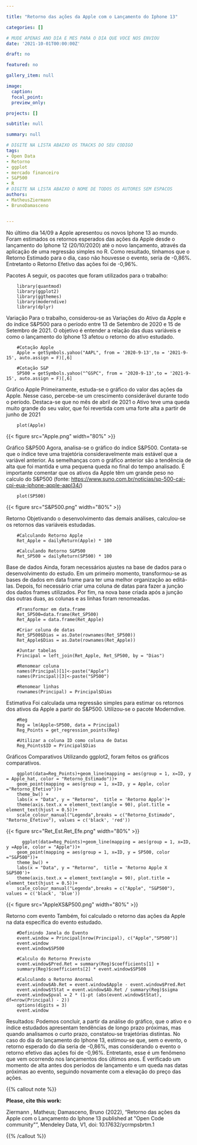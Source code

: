 ```yaml
---

title: "Retorno das ações da Apple com o Lançamento do Iphone 13"

categories: []

# MUDE APENAS ANO DIA E MES PARA O DIA QUE VOCE NOS ENVIOU
date: '2021-10-01T00:00:00Z' 

draft: no

featured: no

gallery_item: null

image:
  caption: 
  focal_point: 
  preview_only: 

projects: []

subtitle: null

summary: null

# DIGITE NA LISTA ABAIXO OS TRACKS DO SEU CODIGO
tags: 
- Open Data
- Retorno
- ggplot
- mercado financeiro 
- S&P500
- R
# DIGITE NA LISTA ABAIXO O NOME DE TODOS OS AUTORES SEM ESPACOS
authors:
- MatheusZiermann
- BrunoDamasceno


---
```


No último dia 14/09 a Apple apresentou os novos Iphone 13 ao mundo. 
Foram estimados os retornos esperados das ações da Apple desde o lançamento do Iphone 12 (20/10/2020) até o novo lançamento, através da aplicação de uma regressão simples no R. 
Como resultado, tínhamos que o Retorno Estimado para o dia, caso não houvesse o evento, seria de -0,86%. Entretanto o Retorno Efetivo das ações foi de -0,96%.

Pacotes
A seguir, os pacotes que foram utilizados para o trabalho:

    	library(quantmod)
    	library(ggplot2)
    	library(ggthemes)
    	library(moderndive)
    	library(dplyr)  

Variação 
Para o trabalho, considerou-se as Variações do Ativo da Apple e do índice S&P500 para o período entre 13 de Setembro de 2020 e 15 de Setembro de 2021. 
O objetivo é entender a relação das duas variáveis e como o lançamento do Iphone 13 afetou o retorno do ativo estudado.
    
    	#Cotação Apple
    	Apple = getSymbols.yahoo("AAPL", from = '2020-9-13',to = '2021-9-15', auto.assign = F)[,6]
    
    	#Cotação S&P
    	SP500 = getSymbols.yahoo("^GSPC", from = '2020-9-13',to = '2021-9-15', auto.assign = F)[,6]

Gráfico Apple
Primeiramente, estuda-se o gráfico do valor das ações da Apple. Nesse caso, percebe-se um crescimento considerável durante todo o período. 
Destaca-se que no mês de abril de 2021 o Ativo teve uma queda muito grande do seu valor, que foi revertida com uma forte alta a partir de junho de 2021

    	plot(Apple)

{{< figure src="Apple.png" width="80%" >}} 

Gráfico S&P500
Agora, analisa-se o gráfico do índice S&P500. Contata-se que o índice teve uma trajetória consideravelmente mais estável que a variável anterior. As semelhanças com o gráfico anterior são a tendência de alta que foi mantida e uma pequena queda no final do tempo analisado.
É importante comentar que os ativos da Apple têm um grande peso no calculo do S&P500 (fonte: https://www.suno.com.br/noticias/sp-500-cai-cpi-eua-iphone-apple-aapl34/)

    	plot(SP500)

{{< figure src="S&P500.png" width="80%" >}} 

Retorno
Objetivando o desenvolvimento das demais análises, calculou-se os retornos das variáveis estudadas.
    
    	#Calculando Retorno Apple
    	Ret_Apple = dailyReturn(Apple) * 100
    
    	#Calculando Retorno S&P500
    	Ret_SP500 = dailyReturn(SP500) * 100

Base de dados
Ainda, foram necessários ajustes na base de dados para o desenvolvimento do estudo. 
Em um primeiro momento, transformou-se as bases de dados em data frame para ter uma melhor organização ao editá-las. 
Depois, foi necessário criar uma coluna de datas para fazer a junção dos dados frames utilizados. 
Por fim, na nova base criada após a junção das outras duas, as colunas e as linhas foram renomeadas.
    
    	#Transformar em data.frame
    	Ret_SP500=data.frame(Ret_SP500)
    	Ret_Apple = data.frame(Ret_Apple)
    
    	#Criar coluna de datas
    	Ret_SP500$Dias = as.Date(rownames(Ret_SP500))
    	Ret_Apple$Dias = as.Date(rownames(Ret_Apple))
    
    	#Juntar tabelas
    	Principal = left_join(Ret_Apple, Ret_SP500, by = "Dias")
    
    	#Renomear coluna
    	names(Principal)[1]<-paste("Apple")
    	names(Principal)[3]<-paste("SP500")
    
    	#Renomear linhas
    	rownames(Principal) = Principal$Dias

Estimativa
Foi calculada uma regressão simples para estimar os retornos dos ativos da Apple a partir do S&P500. Utilizou-se o pacote Moderndive.
    
    	#Reg
    	Reg = lm(Apple~SP500, data = Principal)
    	Reg_Points = get_regression_points(Reg)
    
    	#Utilizar a coluna ID como coluna de Datas
    	Reg_Points$ID = Principal$Dias

Gráficos Comparativos
Utilizando ggplot2, foram feitos os gráficos comparativos.

    	ggplot(data=Reg_Points)+geom_line(mapping = aes(group = 1, x=ID, y = Apple_hat, color = "Retorno_Estimado"))+
     	geom_point(mapping = aes(group = 1, x=ID, y = Apple, color ="Retorno_Efetivo"))+
      	theme_bw() +
      	labs(x = "Data", y = "Retorno",  title = 'Retorno Apple')+
      	theme(axis.text.x = element_text(angle = 90), plot.title = element_text(hjust = 0.5))+
      	scale_colour_manual("Legenda",breaks = c("Retorno_Estimado", "Retorno_Efetivo"), values = c('black', 'red'))
    
{{< figure src="Ret_Est.Ret_Efe.png" width="80%" >}}
    
    	  ggplot(data=Reg_Points)+geom_line(mapping = aes(group = 1, x=ID, y =Apple, color = "Apple"))+
      	geom_point(mapping = aes(group = 1, x=ID, y = SP500, color ="S&P500"))+
      	theme_bw() +
      	labs(x = "Data", y = "Retorno",  title = 'Retorno Apple X S&P500')+
      	theme(axis.text.x = element_text(angle = 90), plot.title = element_text(hjust = 0.5))+
      	scale_colour_manual("Legenda",breaks = c("Apple", "S&P500"), values = c('black', 'blue'))


{{< figure src="AppleXS&P500.png" width="80%" >}}

Retorno com evento
Também, foi calculado o retorno das ações da Apple na data específica do evento estudado.

    	#Definindo Janela do Evento
    	event.window = Principal[nrow(Principal), c("Apple","SP500")]
    	event.window
    	event.window$SP500
    
    	#Calculo do Retorno Previsto 
    	event.window$Pred.Ret = summary(Reg)$coefficients[1] + 
    	summary(Reg)$coefficients[2] * event.window$SP500
    
    	#Calculando o Retorno Anormal
    	event.window$Ab.Ret = event.window$Apple - event.window$Pred.Ret
    	event.window$tStat = event.window$Ab.Ret / summary(Reg)$sigma
    	event.window$pval = 2 * (1-pt (abs(event.window$tStat), df=nrow(Principal) - 2))
    	options(digits = 3)
    	event.window

Resultados:
Podemos concluir, a partir da análise do gráfico, que o ativo e o índice estudados apresentam tendências de longo prazo próximas, mas quando analisamos o curto prazo, constatou-se trajetórias distintas. 
No caso do dia do lançamento do Iphone 13, estimou-se que, sem o evento, o retorno esperado do dia seria de -0,86%, mas considerando o evento o retorno efetivo das ações foi de -0,96%.
Entretanto, esse é um fenômeno que vem ocorrendo nos lançamentos dos últimos anos. É verificado um momento de alta antes dos períodos de lançamento e um queda nas datas próximas ao evento, seguindo novamente com a elevação do preço das ações.
	
	
	
	

{{% callout note %}}

**Please, cite this work:**

Ziermann , Matheus; Damasceno, Bruno  (2022), “Retorno das ações da Apple com o Lançamento do Iphone 13 published at "Open Code community"”, Mendeley Data, V1, doi: 10.17632/ycrmpsbrtm.1

{{% /callout %}}

